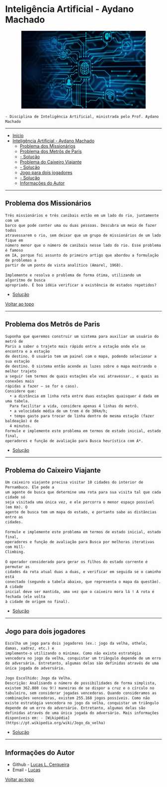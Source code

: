 # Inteligência Artificial - Aydano Machado
  <p align="center">
    <img width="400" height="250" src="https://github.com/paodealho404/ai/blob/main/ia.jpg">
  </p>

    - Disciplina de Inteligência Artificial, ministrada pelo Prof. Aydano Machado

---
- [Início](#Inicio)
- [Inteligência Artificial - Aydano Machado](#inteligência-artificial---aydano-machado)
  - [Problema dos Missionários](#problema-dos-missionários)
  - [Problema dos Metrôs de Paris](#problema-dos-metrôs-de-paris)
  - [- Solução](#--solução)
  - [Problema do Caixeiro Viajante](#problema-do-caixeiro-viajante)
  - [- Solução](#--solução-1)
  - [Jogo para dois jogadores](#jogo-para-dois-jogadores)
  - [- Solução](#--solução-2)
  - [Informações do Autor](#informações-do-autor)
---
## Problema dos Missionários
    Três missionários e três canibais estão em um lado do rio, juntamente com um
    barco que pode conter uma ou duas pessoas. Descubra um meio de fazer todos
    atravessarem o rio, sem deixar que um grupo de missionários de um lado fique em
    número menor que o número de canibais nesse lado do rio. Esse problema é famoso
    em IA, porque foi assunto do primeiro artigo que abordou a formulação de problemas a
    partir de um ponto de vista analítico (Amarel, 1968).

    Implemente e resolva o problema de forma ótima, utilizando um algoritmo de busca
    apropriado. É boa idéia verificar a existência de estados repetidos?
  - [Solução](https://github.com/paodealho404/ai/tree/main/missionarios)

[Voltar ao topo](#Inicio)

---
## Problema dos Metrôs de Paris
    Suponha que queremos construir um sistema para auxiliar um usuário do metrô de
    Paris a saber o trajeto mais rápido entre a estação onde ele se encontra e a estação
    de destino. O usuário tem um painel com o mapa, podendo selecionar a sua estação
    de destino. O sistema então acende as luzes sobre o mapa mostrando o melhor trajeto
    a seguir (em termos de quais estações ele vai atravessar., e quais as conexões mais
    rápidas a fazer – se for o caso).
    Considere que:
      • a distância em linha reta entre duas estações quaisquer é dada em uma tabela.
      Para facilitar a vida, considere apenas 4 linhas do metrô.
      • a velocidade média de um trem é de 30km/h;
      • tempo gasto para trocar de linha dentro de mesma estação (fazer baldeação) é de
      4 minutos.
    Formule e implemente este problema em termos de estado inicial, estado final,
    operadores e função de avaliação para Busca heurística com A*.
  - [Solução](https://github.com/paodealho404/ai/tree/main/paris)
---
## Problema do Caixeiro Viajante
    Um caixeiro viajante precisa visitar 10 cidades do interior de Pernambuco. Ele pede a
    um agente de busca que determine uma rota para sua visita tal que cada cidade só
    seja visitada uma única vez, e ele percorra o menor espaço possível (em Km). O
    agente de busca tem um mapa do estado, e portanto sabe as distâncias entre as
    cidades.

    Formule e implemente este problema em termos de estado inicial, estado final,
    operadores e função de avaliação para Busca por melhoras iterativas com Hill-
    Climbing.

    O operador considerado para gerar os filhos do estado corrente é permutar as
    cidades da rota atual duas a duas, e verificar em seguida se o caminho está
    conectado (segundo a tabela abaixo, que representa o mapa da questão). A cidade
    inicial deve ser mantida, uma vez que o caixeiro mora lá ! A rota é fechada (ele volta
    à cidade de origem no final).
    
  - [Solução](https://github.com/paodealho404/ai/tree/main/caixeiro)
---
## Jogo para dois jogadores
    Escolha um jogo para dois jogadores (ex.: jogo da velha, othelo, damas, xadrez, etc.) e
    implemente-o utilizando o minimax. Como não existe estratégia vencedora no jogo da velha, conquistar um triângulo depende de um erro do adversário. Entretanto, algumas delas são definidas através de uma única jogada do adversário. 
    
    Jogo Escolhido: Jogo da Velha.
    Descrição: Analisando o número de possibilidades de forma simplista, existem 362.880 (ou 9!) maneiras de se dispor a cruz e o círculo no tabuleiro, sem considerar jogadas vencedoras. Quando consideramos as combinações vencedoras, existem 255.168 jogos possíveis. Como não existe estratégia vencedora no jogo da velha, conquistar um triângulo depende de um erro do adversário. Entretanto, algumas delas são definidas através de uma única jogada do adversário. Mais informações disponíveis em: - [Wikipédia](https://pt.wikipedia.org/wiki/Jogo_da_velha)
    
  - [Solução](https://github.com/paodealho404/ai/tree/main/minimax)
---
## Informações do Autor

- Github - [Lucas L. Cerqueira](https://github.com/Lucasl3)
- Email - [Lucas](llcf@ic.ufal.br)

[Voltar ao topo](#Inicio)
